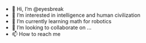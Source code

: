 - 👋 Hi, I’m @eyesbreak
- 👀 I’m interested in intelligence and human civilization
- 🌱 I’m currently learning math for robotics
- 💞️ I’m looking to collaborate on ...
- 📫 How to reach me 

<!---
eyesbreak/eyesbreak is a ✨ special ✨ repository because its `README.md` (this file) appears on your GitHub profile.
You can click the Preview link to take a look at your changes.
--->
